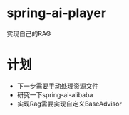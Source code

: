 # spring-ai-player
实现自己的RAG

# 计划
* 下一步需要手动处理资源文件
* 研究一下spring-ai-alibaba 
* 实现Rag需要实现自定义BaseAdvisor